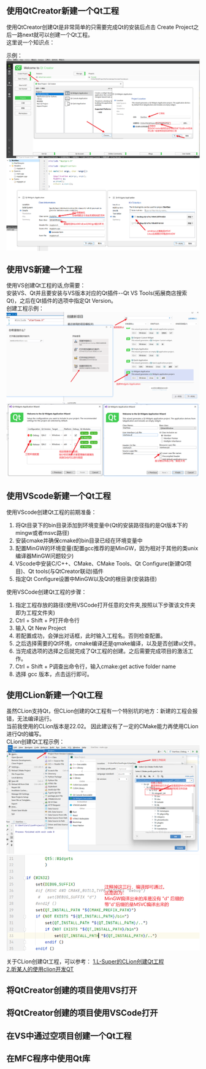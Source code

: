 ## 使用QtCreator新建一个Qt工程
使用QtCreator创建Qt是非常简单的只需要完成Qt的安装后点击 Create Project之后一路next就可以创建一个Qt工程。  
这里说一个知识点： 

示例：        
![QtCreator创建Qt工程图1](./assets/01/%E5%88%9B%E5%BB%BA%E4%B8%80%E4%B8%AAQt%E5%B7%A5%E7%A8%8B01.png)       
![QtCreator创建Qt工程图1](./assets/01/%E5%88%9B%E5%BB%BA%E4%B8%80%E4%B8%AAQt%E5%B7%A5%E7%A8%8B02.png)      

  

## 使用VS新建一个工程
使用VS创建Qt工程的话,你需要：         
安装VS、Qt并且要安装与VS版本对应的Qt插件--Qt VS Tools(拓展商店搜索Qt)，之后在Qt插件的选项中指定Qt Version。          
创建工程示例：  
![VisualStudio创建Qt工程图1](./assets/01/VS%E5%88%9B%E5%BB%BA%E4%B8%80%E4%B8%AAQt%E5%B7%A5%E7%A8%8B01.png)      
![VisualStudio创建Qt工程图2](./assets/01/VS%E5%88%9B%E5%BB%BA%E4%B8%80%E4%B8%AAQt%E5%B7%A5%E7%A8%8B02.png)                 


## 使用VScode新建一个Qt工程
使用VScode创建Qt工程的前期准备：    
1. 将Qt目录下的bin目录添加到环境变量中(Qt的安装路径指的是Qt版本下的mingw或者msvc路径)    
2. 安装cmake并确保cmake的bin目录已经在环境变量中
3. 配置MinGW的环境变量(配置gcc推荐的是MinGW，因为相对于其他的类unix编译器MinGW问题较少)           
4. VScode中安装C/C++、CMake、CMake Tools、Qt Configure(新建Qt项目)、Qt tools(与QtCreator联动)插件    
5. 指定Qt Configure设置中MinGW以及Qt的根目录(安装路径)    

使用VSCode创建Qt工程的步骤：       
1. 指定工程存放的路径(使用VSCode打开任意的文件夹,按照以下步骤该文件夹即为工程文件夹)           
2. Ctrl + Shift + P打开命令行      
3. 输入 Qt New Project
4. 若配置成功，会弹出对话框，此时输入工程名。否则检查配置。
5. 之后选择需要的Qt环境，cmake编译还是qmake编译，以及是否创建ui文件。
6. 当完成选项的选择之后就完成了Qt工程的创建。之后需要完成项目的激活工作。
7. Ctrl + Shift + P调查出命令行，输入cmake:get active folder name
8. 选择 gcc 版本，点击运行即可。


## 使用CLion新建一个Qt工程
虽然CLion支持Qt，但CLion创建的Qt工程有一个特别坑的地方：新建的工程会报错，无法编译运行。     
当前我使用的CLion版本是22.02。 因此建议有了一定的CMake能力再使用CLion进行Qt的编写。     
CLion创建Qt工程示例：       
![CLion创建Qt工程图1](./assets/01/Clion%E5%88%9B%E5%BB%BA%E4%B8%80%E4%B8%AAQt%E5%B7%A5%E7%A8%8B01.png)   
![CLion创建Qt工程图2](./assets/01/Clion%E5%88%9B%E5%BB%BA%E4%B8%80%E4%B8%AAQt%E5%B7%A5%E7%A8%8B02.png)     

关于CLion创建Qt工程，可以参考：
[1.L-Super的CLion创建Qt工程](https://blog.csdn.net/no_say_you_know/article/details/122222426)     
[2.昕某人的使用clion开发QT](https://zhuanlan.zhihu.com/p/461896034)     

## 将QtCreator创建的项目使用VS打开


## 将QtCreator创建的项目使用VSCode打开


## 在VS中通过空项目创建一个Qt工程


## 在MFC程序中使用Qt库


